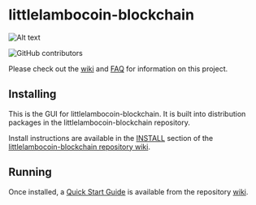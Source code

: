 # littlelambocoin-blockchain
![Alt text](https://www.littlelambocoin.net/img/littlelambocoin_logo.svg)

![GitHub contributors](https://img.shields.io/github/contributors/BTCgreen-Network/littlelambocoin-blockchain?logo=GitHub)

Please check out the [wiki](https://github.com/BTCgreen-Network/littlelambocoin-blockchain/wiki)
and [FAQ](https://github.com/BTCgreen-Network/littlelambocoin-blockchain/wiki/FAQ) for
information on this project.

## Installing

This is the GUI for littlelambocoin-blockchain. It is built into distribution packages in the littlelambocoin-blockchain repository.

Install instructions are available in the
[INSTALL](https://github.com/BTCgreen-Network/littlelambocoin-blockchain/wiki/INSTALL)
section of the
[littlelambocoin-blockchain repository wiki](https://github.com/BTCgreen-Network/littlelambocoin-blockchain/wiki).

## Running

Once installed, a
[Quick Start Guide](https://github.com/BTCgreen-Network/littlelambocoin-blockchain/wiki/Quick-Start-Guide)
is available from the repository
[wiki](https://github.com/BTCgreen-Network/littlelambocoin-blockchain/wiki).
